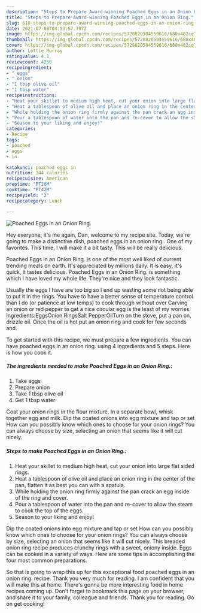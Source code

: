 ```yaml
---
description: "Steps to Prepare Award-winning Poached Eggs in an Onion Ring."
title: "Steps to Prepare Award-winning Poached Eggs in an Onion Ring."
slug: 610-steps-to-prepare-award-winning-poached-eggs-in-an-onion-ring
date: 2021-07-08T04:53:57.797Z
image: https://img-global.cpcdn.com/recipes/5728820504559616/680x482cq70/poached-eggs-in-an-onion-ring-recipe-main-photo.jpg
thumbnail: https://img-global.cpcdn.com/recipes/5728820504559616/680x482cq70/poached-eggs-in-an-onion-ring-recipe-main-photo.jpg
cover: https://img-global.cpcdn.com/recipes/5728820504559616/680x482cq70/poached-eggs-in-an-onion-ring-recipe-main-photo.jpg
author: Lettie Murray
ratingvalue: 4.1
reviewcount: 4256
recipeingredient:
- " eggs"
- " onion"
- "1 tbsp olive oil"
- "1 tbsp water"
recipeinstructions:
- "Heat your skillet to medium high heat, cut your onion into large flat sided rings."
- "Heat a tablespoon of olive oil and place an onion ring in the center of the pan, flatten it as best you can with a spatula."
- "While holding the onion ring firmly against the pan crack an egg inside of the ring and cover."
- "Pour a tablespoon of water into the pan and re-cover to allow the steam to cook the top of the eggs."
- "Season to your liking and enjoy!"
categories:
- Recipe
tags:
- poached
- eggs
- in

katakunci: poached eggs in 
nutrition: 244 calories
recipecuisine: American
preptime: "PT26M"
cooktime: "PT42M"
recipeyield: "2"
recipecategory: Lunch

---
```



![Poached Eggs in an Onion Ring.](https://img-global.cpcdn.com/recipes/5728820504559616/680x482cq70/poached-eggs-in-an-onion-ring-recipe-main-photo.jpg)

Hey everyone, it's me again, Dan, welcome to my recipe site. Today, we're going to make a distinctive dish, poached eggs in an onion ring.. One of my favorites. This time, I will make it a bit tasty. This will be really delicious.

Poached Eggs in an Onion Ring. is one of the most well liked of current trending meals on earth. It's appreciated by millions daily. It is easy, it's quick, it tastes delicious. Poached Eggs in an Onion Ring. is something which I have loved my whole life. They're nice and they look fantastic.

Usually the eggs I have are too big so I end up wasting some not being able to put it in the rings. You have to have a better sense of temperature control than I do (or patience at low temps) to cook through without over Carving an onion or red pepper to get a nice circular egg is the least of my worries. Ingredients:EggsOnion RingsSalt PepperOilTurn on the stove, put a pan on, drizzle oil. Once the oil is hot put an onion ring and cook for few seconds and.


To get started with this recipe, we must prepare a few ingredients. You can have poached eggs in an onion ring. using 4 ingredients and 5 steps. Here is how you cook it.

<!--inarticleads1-->

##### The ingredients needed to make Poached Eggs in an Onion Ring.:

1. Take  eggs
1. Prepare  onion
1. Take 1 tbsp olive oil
1. Get 1 tbsp water


Coat your onion rings in the flour mixture. In a separate bowl, whisk together egg and milk. Dip the coated onions into egg mixture and tap or set How can you possibly know which ones to choose for your onion rings? You can always choose by size, selecting an onion that seems like it will cut nicely. 

<!--inarticleads2-->

##### Steps to make Poached Eggs in an Onion Ring.:

1. Heat your skillet to medium high heat, cut your onion into large flat sided rings.
1. Heat a tablespoon of olive oil and place an onion ring in the center of the pan, flatten it as best you can with a spatula.
1. While holding the onion ring firmly against the pan crack an egg inside of the ring and cover.
1. Pour a tablespoon of water into the pan and re-cover to allow the steam to cook the top of the eggs.
1. Season to your liking and enjoy!


Dip the coated onions into egg mixture and tap or set How can you possibly know which ones to choose for your onion rings? You can always choose by size, selecting an onion that seems like it will cut nicely. This breaded onion ring recipe produces crunchy rings with a sweet, oniony inside. Eggs can be cooked in a variety of ways. Here are some tips in accomplishing the four most common preparations. 

So that is going to wrap this up for this exceptional food poached eggs in an onion ring. recipe. Thank you very much for reading. I am confident that you will make this at home. There's gonna be more interesting food in home recipes coming up. Don't forget to bookmark this page on your browser, and share it to your family, colleague and friends. Thank you for reading. Go on get cooking!
